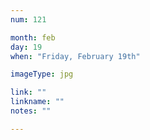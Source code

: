```yaml
---
num: 121

month: feb
day: 19
when: "Friday, February 19th"

imageType: jpg

link: ""
linkname: ""
notes: ""

---
```


